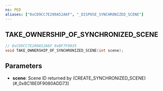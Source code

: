 ```yaml
---
ns: PED
aliases: ["0xCD9CC7E200A52A6F", "_DISPOSE_SYNCHRONIZED_SCENE"]
---
```

## TAKE_OWNERSHIP_OF_SYNCHRONIZED_SCENE

```c
// 0xCD9CC7E200A52A6F 0xBF7F9035
void TAKE_OWNERSHIP_OF_SYNCHRONIZED_SCENE(int scene);
```


## Parameters
* **scene**: Scene ID returned by (CREATE_SYNCHRONIZED_SCENE)(#_0x8C18E0F9080ADD73)


